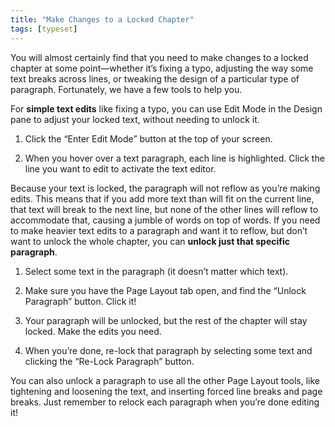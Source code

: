 ```yaml
---
title: "Make Changes to a Locked Chapter"
tags: [typeset]
---
```

 
<html><body><section data-type="chapter" class="hsecchapter" data-hederis-type="hsecchapter" id="locked-changes" data-pi-attrs="id: locked-changes; data-tags: typeset;" role="doc-chapter" data-tags="typeset" data-author-name=" " data-book-title=" " title="Make Changes to a Locked Chapter"><p class="hblkp" data-hederis-type="hblkp" id="pTAMUHNSO">You will almost certainly find that you need to make changes to a locked chapter at some point&#8212;whether it&#8217;s fixing a typo, adjusting the way some text breaks across lines, or tweaking the design of a particular type of paragraph. Fortunately, we have a few tools to help you.</p><p class="hblkp" data-hederis-type="hblkp" id="pvPj51p5D">For <strong data-hederis-type="hspanstrong" id="pkQ3CwVEp">simple text edits</strong> like fixing a typo, you can use Edit Mode in the Design pane to adjust your locked text, without needing to unlock it. </p><ol class="hwprnumlist" data-hederis-type="hwprnumlist" id="p3kp2uhUO"><li class="hblkoli" data-hederis-type="hblkoli" id="liVwfoVFDa"><p class="hblkoli" data-hederis-type="hblklip" id="p6eZscKis">Click the &#8220;Enter Edit Mode&#8221; button at the top of your screen.</p></li><li class="hblkoli" data-hederis-type="hblkoli" id="liFHWau4VX"><p class="hblkoli" data-hederis-type="hblklip" id="pCvFh8Fx9">When you hover over a text paragraph, each line is highlighted. Click the line you want to edit to activate the text editor.</p></li></ol><p class="hblkp" data-hederis-type="hblkp" id="pOnJb6Nve">Because your text is locked, the paragraph will not reflow as you&#8217;re making edits. This means that if you add more text than will fit on the current line, that text will break to the next line, but none of the other lines will reflow to accommodate that, causing a jumble of words on top of words. If you need to make heavier text edits to a paragraph and want it to reflow, but don&#8217;t want to unlock the whole chapter, you can <strong class="hspanstrong" data-hederis-type="hspanstrong" id="pqXELVSr9">unlock just that specific paragraph</strong>.</p><ol class="hwprnumlist" data-hederis-type="hwprnumlist" id="p0dqDVyBC"><li class="hblkoli" data-hederis-type="hblkoli" id="lic7gEGsQM"><p class="hblkoli" data-hederis-type="hblklip" id="pmCdypMCT">Select some text in the paragraph (it doesn&#8217;t matter which text).</p></li><li class="hblkoli" data-hederis-type="hblkoli" id="li4L9tIbty"><p class="hblkoli" data-hederis-type="hblklip" id="pZeicRySj">Make sure you have the Page Layout tab open, and find the &#8220;Unlock Paragraph&#8221; button. Click it!</p></li><li class="hblkoli" data-hederis-type="hblkoli" id="lihBi7ALDQ"><p class="hblkoli" data-hederis-type="hblklip" id="p4jvNYyVx">Your paragraph will be unlocked, but the rest of the chapter will stay locked. Make the edits you need.</p></li><li class="hblkoli" data-hederis-type="hblkoli" id="lioKXqemnN"><p class="hblkoli" data-hederis-type="hblklip" id="pfRlY1NBT">When you&#8217;re done, re-lock that paragraph by selecting some text and clicking the &#8220;Re-Lock Paragraph&#8221; button.</p></li></ol><p class="hblkp" data-hederis-type="hblkp" id="pyz5e93Rw">You can also unlock a paragraph to use all the other Page Layout tools, like tightening and loosening the text, and inserting forced line breaks and page breaks. Just remember to relock each paragraph when you&#8217;re done editing it!</p></section></body></html>

